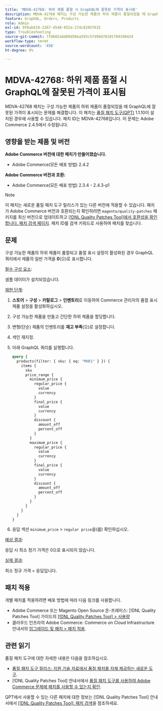 ```yaml
---
title: 'MDVA-42768: 하위 제품 품절 시 GraphQL에 잘못된 가격이 표시됨'
description: MDVA-42768 패치는 구성 가능한 제품의 하위 제품이 품절되었을 때 GraphQL에 잘못된 가격이 표시되는 문제를 해결합니다. 이 패치는 [Quality Patches Tool (QPT)](https://experienceleague.adobe.com/ko/docs/commerce-operations/tools/quality-patches-tool/quality-patches-tool-to-self-serve-quality-patches) 1.1.10이 설치된 경우 사용할 수 있습니다. 패치 ID는 MDVA-42768입니다. 이 문제는 Adobe Commerce 2.4.5에서 수정됩니다.
feature: GraphQL, Orders, Products
role: Admin
exl-id: 9f6ab418-2267-4548-952a-17dc8295f632
type: Troubleshooting
source-git-commit: 7fdb02a6d89d50ea593c5fd99d78101f89198424
workflow-type: tm+mt
source-wordcount: '456'
ht-degree: 0%

---
```


# MDVA-42768: 하위 제품 품절 시 GraphQL에 잘못된 가격이 표시됨

MDVA-42768 패치는 구성 가능한 제품의 하위 제품이 품절되었을 때 GraphQL에 잘못된 가격이 표시되는 문제를 해결합니다. 이 패치는 [품질 패치 도구(QPT)](https://experienceleague.adobe.com/ko/docs/commerce-operations/tools/quality-patches-tool/quality-patches-tool-to-self-serve-quality-patches) 1.1.10이 설치된 경우에 사용할 수 있습니다. 패치 ID는 MDVA-42768입니다. 이 문제는 Adobe Commerce 2.4.5에서 수정됩니다.

## 영향을 받는 제품 및 버전

**Adobe Commerce 버전에 대한 패치가 만들어졌습니다.**

* Adobe Commerce(모든 배포 방법) 2.4.2

**Adobe Commerce 버전과 호환:**

* Adobe Commerce(모든 배포 방법) 2.3.4 - 2.4.3-p1

>[!NOTE]
>
>이 패치는 새로운 품질 패치 도구 릴리스가 있는 다른 버전에 적용할 수 있습니다. 패치가 Adobe Commerce 버전과 호환되는지 확인하려면 `magento/quality-patches` 패키지를 최신 버전으로 업데이트하고 [[!DNL Quality Patches Tool]에서 호환성을 확인합니다. 패치 검색 페이지](https://experienceleague.adobe.com/ko/docs/commerce-operations/tools/quality-patches-tool/quality-patches-tool-to-self-serve-quality-patches). 패치 ID를 검색 키워드로 사용하여 패치를 찾습니다.

## 문제

구성 가능한 제품의 하위 제품이 품절되고 품절 표시 설정이 활성화된 경우 GraphQL 쿼리에서 제품의 일반 가격을 **0**(으)로 표시합니다.

<u>필수 구성 요소</u>:

샘플 데이터가 설치되었습니다.

<u>재현 단계</u>:

1. **스토어** > **구성** > **카탈로그** > **인벤토리**&#x200B;로 이동하여 Commerce 관리자의 품절 표시 제품 설정을 활성화하십시오.
1. 구성 가능한 제품을 만들고 간단한 하위 제품을 할당합니다.
1. 변형(단순) 제품의 인벤토리를 **재고 부족**(으)로 설정합니다.
1. 색인 재지정.
1. 아래 GraphQL 쿼리를 실행합니다.

   ```GraphQL
   query {
     products(filter: { sku: { eq: "MH01" } }) {
       items {
         sku
         price_range {
           minimum_price {
             regular_price {
               value
               currency
             }
             final_price {
               value
               currency
             }
             discount {
               amount_off
               percent_off
             }
           }
           maximum_price {
             regular_price {
               value
               currency
             }
             final_price {
               value
               currency
             }
             discount {
               amount_off
               percent_off
             }
           }
         }
       }
     }
   }
   ```

1. 응답 섹션 `minimum_price` > `regular price`을(를) 확인하십시오.

<u>예상 결과</u>:

응답 시 최소 정기 가격은 0으로 표시되지 않습니다.

<u>실제 결과</u>:

최소 정규 가격 = 응답입니다.

## 패치 적용

개별 패치를 적용하려면 배포 방법에 따라 다음 링크를 사용합니다.

* Adobe Commerce 또는 Magento Open Source 온-프레미스: [!DNL Quality Patches Tool] 가이드의 [[!DNL Quality Patches Tool] > 사용량](/help/tools/quality-patches-tool/usage.md)
* 클라우드 인프라의 Adobe Commerce: Commerce on Cloud Infrastructure 안내서의 [업그레이드 및 패치 > 패치 적용](https://experienceleague.adobe.com/docs/commerce-cloud-service/user-guide/develop/upgrade/apply-patches.html?lang=ko).

## 관련 읽기

품질 패치 도구에 대한 자세한 내용은 다음을 참조하십시오.

* [품질 패치 도구 릴리스: 지원 기술 자료에서 품질 패치를 자체 제공하는 새로운 도구](https://experienceleague.adobe.com/ko/docs/commerce-operations/tools/quality-patches-tool/quality-patches-tool-to-self-serve-quality-patches).
* [!DNL Quality Patches Tool] 안내서에서 [품질 패치 도구를 사용하여 Adobe Commerce 문제에 패치를 사용할 수 있는지 확인](/help/tools/quality-patches-tool/patches-available-in-qpt/check-patch-for-magento-issue-with-magento-quality-patches.md).

QPT에서 사용할 수 있는 다른 패치에 대한 정보는 [!DNL Quality Patches Tool] 안내서에서 [[!DNL Quality Patches Tool]: 패치 검색](https://experienceleague.adobe.com/tools/commerce-quality-patches/index.html?lang=ko)을 참조하세요.

